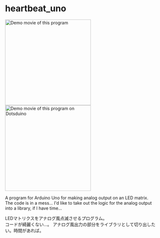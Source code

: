 # heartbeat_uno

<a href="https://www.youtube.com/watch?v=0SSXZ2yQ1As"><img 
   src="http://img.youtube.com/vi/0SSXZ2yQ1As/mqdefault.jpg" width="280" alt="Demo movie of this program"></a>
<a href="https://www.youtube.com/watch?v=8MxMoQuVOl8"><img
   src="https://img.youtube.com/vi/8MxMoQuVOl8/mqdefault.jpg" width="280" alt="Demo movie of this program on Dotsduino"></a>

A program for Arduino Uno for making
analog output on an LED matrix.    
The code is in a mess...
I'd like to take out the logic for the analog output into a library,
if I have time...


LEDマトリクスをアナログ風点滅させるプログラム。    
コードが綺麗くない...。
アナログ風出力の部分をライブラリとして切り出したい。時間があれば。

